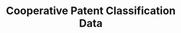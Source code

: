 ---
bigquery: https://console.cloud.google.com/bigquery?p=patents-public-data&d=cpc&page=dataset
citation: '“Cooperative Patent Classification” by the EPO and USPTO, for public use. '
contributors: EPO, USPTO
cost: None
description: Cooperative Patent Classification Data contains the scheme and definitions
  of the Cooperative Patent Classification system for classifying patent documents.
  The CPC is the result of a partnership between the EPO and the USPTO in their joint
  effort to develop a common, internationally compatible classification system for
  technical documents, in particular patent publications, which will be used by both
  offices in the patent granting process
documentation: https://www.cooperativepatentclassification.org/cpcSchemeAndDefinitions
last_edit: Mon, 04 Apr 2022 19:07:06 GMT
location: https://www.cooperativepatentclassification.org/index
maintained_by: USPTO, EPO
schema_fields: '[''definition'', ''breakdownCode'', ''title_part'', ''ipcConcordant'',
  ''additional_only'', ''application_references'', ''children'', ''ipc_concordant'',
  ''synonyms'', ''titlePart'', ''breakdown_code'', ''glossary'', ''residualReferences'',
  ''informativeReferences'', ''limiting_references'', ''residual_references'', ''informative_references'',
  ''limitingReferences'', ''applicationReferences'', ''dateRevised'', ''status'',
  ''not_allocatable'', ''parents'', ''date_revised'', ''level'', ''notAllocatable'',
  ''childGroups'', ''titleFull'', ''title_full'', ''symbol'', ''child_groups'', ''sizeCache'']'
shortname: cooperative_patent_classification
tags:
- patents
- science
title: Cooperative Patent Classification Data
uuid: 984374a7-16e9-4b35-9445-458daceb01bf
---